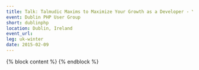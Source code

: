 ```yaml
---
title: Talk: Talmudic Maxims to Maximize Your Growth as a Developer - Yitzchok Willroth
event: Dublin PHP User Group
short: dublinphp
location: Dublin, Ireland
event_url:
leg: uk-winter
date: 2015-02-09
---
```

{% block content %}
{% endblock %}
